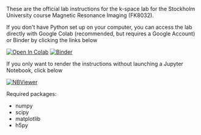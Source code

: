 These are the official lab instructions for the k-space lab for the Stockholm University course Magnetic Resonance Imaging (FK8032). 

If you don't have Python set up on your computer, you can access the lab directly with Google Colab (recommended, but requires a Google Account) or Binder by clicking the links below

[![Open In Colab](https://colab.research.google.com/assets/colab-badge.svg)](https://colab.research.google.com/github/fyrdahl/kspace-lab/blob/master/kspacelab.ipynb)
[![Binder](https://mybinder.org/badge_logo.svg)](https://mybinder.org/v2/gh/fyrdahl/kspace-lab/HEAD)


If you only want to render the instructions without launching a Jupyter Notebook, click below

[![NBViewer](https://raw.githubusercontent.com/jupyter/design/master/logos/Badges/nbviewer_badge.svg)](https://nbviewer.jupyter.org/github/fyrdahl/kspace-lab/blob/master/kspacelab.ipynb)

Required packages:
* numpy
* scipy
* matplotlib
* h5py
